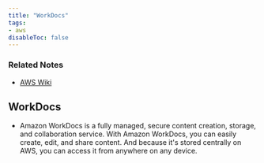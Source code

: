 ```yaml
---
title: "WorkDocs"
tags:
- aws
disableToc: false
---
```


### Related Notes
- [AWS Wiki](/notes/aws/aws-wiki.md)

## **WorkDocs**
- Amazon WorkDocs is a fully managed, secure content creation, storage, and collaboration service. With Amazon WorkDocs, you can easily create, edit, and share content. And because it's stored centrally on AWS, you can access it from anywhere on any device.